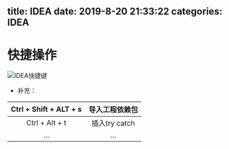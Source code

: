 title: IDEA
date: 2019-8-20 21:33:22
categories: IDEA
---

# 快捷操作

![IDEA快捷键](https://github.com/mzzzzzzzp/mzzzzzzzp.github.io/blob/master/images/IDEA%E5%BF%AB%E6%8D%B7%E9%94%AE.png?raw=true)

- 补充：

| Ctrl + Shift + ALT + s | 导入工程依赖包 |    
| :-: | :-: |    
| Ctrl + Alt + t | 插入try  catch |
| ... | ... |    
